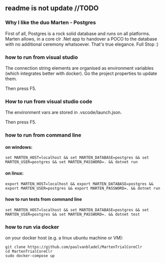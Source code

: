 
## readme is not update //TODO
### Why I like the duo Marten - Postgres
First of all, Postgres is a rock solid database and runs on all platforms.
Marten allows, in a core clr .Net app to handover a POCO to the database with no additional ceremony whatsoever. 
That's true elegance. Full Stop :)

### how to run from visual studio

The connection string elements are organised as environment variables (which integrates better with docker).
Go the project properties to update them.

Then press F5.

### How to run from visual studio code
The environment vars are stored in .vscode/launch.json. 

Then press F5.

### how to run from command line

#### on windows:
```
set MARTEN_HOST=localhost && set MARTEN_DATABASE=postgres && set MARTEN_USER=postgres && set MARTEN_PASSWORD=. && dotnet run
```
#### on linux:
```
export MARTEN_HOST=localhost && export MARTEN_DATABASE=postgres && export MARTEN_USER=postgres && export MARTEN_PASSWORD=. && dotnet run
```
#### how to run tests from command line
```
set MARTEN_HOST=localhost && set MARTEN_DATABASE=postgres && set MARTEN_USER=postgres && set MARTEN_PASSWORD=. && dotnet test
```

### how to run via docker
on your docker host (e.g. a linux ubuntu machine or VM):

```
git clone https://github.com/paulvanbladel/MartenTrialCoreClr
cd MartenTrialCoreClr
sudo docker-compose up
```

